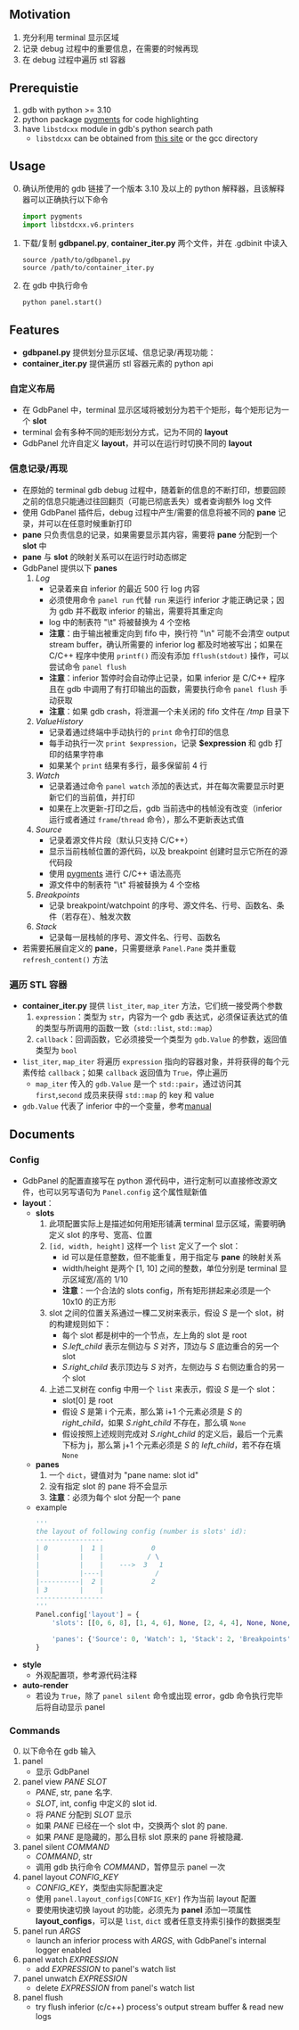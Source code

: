 ## Motivation
1. 充分利用 terminal 显示区域
2. 记录 debug 过程中的重要信息，在需要的时候再现
3. 在 debug 过程中遍历 stl 容器

## Prerequistie
1. gdb with python >= 3.10
2. python package [pygments](https://pygments.org/) for code highlighting
3. have `libstdcxx` module in gdb's python search path
    - `libstdcxx` can be obtained from [this site](https://github.com/gcc-mirror/gcc/tree/master/libstdc%2B%2B-v3/python/libstdcxx) or the gcc directory

## Usage
0. 确认所使用的 gdb 链接了一个版本 3.10 及以上的 python 解释器，且该解释器可以正确执行以下命令
    ```python
    import pygments
    import libstdcxx.v6.printers
    ```
1. 下载/复制 **gdbpanel.py**, **container_iter.py** 两个文件，并在 .gdbinit 中读入
    ```gdb
    source /path/to/gdbpanel.py
    source /path/to/container_iter.py
    ```
2. 在 gdb 中执行命令
    ```gdb
    python panel.start()
    ```

## Features
- **gdbpanel.py** 提供划分显示区域、信息记录/再现功能：
- **container_iter.py** 提供遍历 stl 容器元素的 python api
### 自定义布局
- 在 GdbPanel 中，terminal 显示区域将被划分为若干个矩形，每个矩形记为一个 **slot**
- terminal 会有多种不同的矩形划分方式，记为不同的 **layout**
- GdbPanel 允许自定义 **layout**，并可以在运行时切换不同的 **layout**
### 信息记录/再现
- 在原始的 terminal gdb debug 过程中，随着新的信息的不断打印，想要回顾之前的信息只能通过往回翻页（可能已彻底丢失）或者查询额外 log 文件
- 使用 GdbPanel 插件后，debug 过程中产生/需要的信息将被不同的 **pane** 记录，并可以在任意时候重新打印
- **pane** 只负责信息的记录，如果需要显示其内容，需要将 **pane** 分配到一个 **slot** 中
- **pane** 与 **slot** 的映射关系可以在运行时动态绑定
- GdbPanel 提供以下 **panes**
    1. *Log*
        - 记录着来自 inferior 的最近 500 行 log 内容
        - 必须使用命令 `panel run` 代替 `run` 来运行 inferior 才能正确记录；因为 gdb 并不截取 inferior 的输出，需要将其重定向
        - log 中的制表符 "\t" 将被替换为 4 个空格
        - **注意**：由于输出被重定向到 fifo 中，换行符 "\n" 可能不会清空 output stream buffer，确认所需要的 inferior log 都及时地被写出；如果在 C/C++ 程序中使用 `printf()` 而没有添加 `fflush(stdout)` 操作，可以尝试命令 `panel flush`
        - **注意**：inferior 暂停时会自动停止记录，如果 inferior 是 C/C++ 程序且在 gdb 中调用了有打印输出的函数，需要执行命令 `panel flush` 手动获取
        - **注意**：如果 gdb crash，将泄漏一个未关闭的 fifo 文件在 */tmp* 目录下
    2. *ValueHistory*
        - 记录着通过终端中手动执行的 `print` 命令打印的信息
        - 每手动执行一次 `print $expression`，记录 **$expression** 和 gdb 打印的结果字符串
        - 如果某个 `print` 结果有多行，最多保留前 4 行
    3. *Watch*
        - 记录着通过命令 `panel watch` 添加的表达式，并在每次需要显示时更新它们的当前值，并打印
        - 如果在上次更新-打印之后，gdb 当前选中的栈帧没有改变（inferior 运行或者通过 `frame`/`thread` 命令），那么不更新表达式值
    4. *Source*
        - 记录着源文件片段（默认只支持 C/C++）
        - 显示当前栈帧位置的源代码，以及 breakpoint 创建时显示它所在的源代码段
        - 使用 [pygments](https://pygments.org/) 进行 C/C++ 语法高亮
        - 源文件中的制表符 "\t" 将被替换为 4 个空格
    5. *Breakpoints*
        - 记录 breakpoint/watchpoint 的序号、源文件名、行号、函数名、条件（若存在）、触发次数
    6. *Stack*
        - 记录每一层栈帧的序号、源文件名、行号、函数名
- 若需要拓展自定义的 **pane**，只需要继承 `Panel.Pane` 类并重载 `refresh_content()` 方法
### 遍历 STL 容器
- **container_iter.py** 提供 `list_iter`, `map_iter` 方法，它们统一接受两个参数
    1. `expression`：类型为 `str`，内容为一个 gdb 表达式，必须保证表达式的值的类型与所调用的函数一致（`std::list`, `std::map`）
    2. `callback`：回调函数，它必须接受一个类型为 `gdb.Value` 的参数，返回值类型为 `bool`
- `list_iter`, `map_iter` 将遍历 `expression` 指向的容器对象，并将获得的每个元素传给 `callback`；如果 `callback` 返回值为 `True`，停止遍历
    - `map_iter` 传入的 `gdb.Value` 是一个 `std::pair`，通过访问其 `first`,`second` 成员来获得 `std::map` 的 key 和 value
- `gdb.Value` 代表了 inferior 中的一个变量，参考[manual](https://sourceware.org/gdb/onlinedocs/gdb/Values-From-Inferior.html#Values-From-Inferior)

## Documents
### Config
- GdbPanel 的配置直接写在 python 源代码中，进行定制可以直接修改源文件，也可以另写语句为 `Panel.config` 这个属性赋新值
- **layout**：
    - **slots**
        1. 此项配置实际上是描述如何用矩形铺满 terminal 显示区域，需要明确定义 slot 的序号、宽高、位置
        2. `[id, width, height]` 这样一个 `list` 定义了一个 slot：
            - id 可以是任意整数，但不能重复，用于指定与 **pane** 的映射关系
            - width/height 是两个 [1, 10] 之间的整数，单位分别是 terminal 显示区域宽/高的 1/10
            - **注意**：一个合法的 slots config，所有矩形拼起来必须是一个 10x10 的正方形
        3. slot 之间的位置关系通过一棵二叉树来表示，假设 *S* 是一个 slot，树的构建规则如下：
            - 每个 slot 都是树中的一个节点，左上角的 slot 是 root
            - *S*.*left_child* 表示左侧边与 *S* 对齐，顶边与 *S* 底边重合的另一个 slot
            - *S*.*right_child* 表示顶边与 *S* 对齐，左侧边与 *S* 右侧边重合的另一个 slot
        4. 上述二叉树在 config 中用一个 `list` 来表示，假设 *S* 是一个 slot：
            - slot[0] 是 root
            - 假设 *S* 是第 i 个元素，那么第 i+1 个元素必须是 *S* 的 *right_child*，如果 *S*.*right_child* 不存在，那么填 `None`
            - 假设按照上述规则完成对 *S*.*right_child* 的定义后，最后一个元素下标为 j，那么第 j+1 个元素必须是 *S* 的 *left_child*，若不存在填 `None`
    - **panes**
        1. 一个 `dict`，键值对为 "pane name: slot id"
        2. 没有指定 slot 的 pane 将不会显示
        3. **注意**：必须为每个 slot 分配一个 pane
    - example
        ```python
        '''
        the layout of following config (number is slots' id):
        -----------------
        | 0        |  1 |            0
        |          |    |           / \
        |          |    |    --->  3   1
        |          |----|             /
        |----------|  2 |            2
        | 3        |    |
        -----------------
        '''
        Panel.config['layout'] = {
            'slots': [[0, 6, 8], [1, 4, 6], None, [2, 4, 4], None, None, [3, 6, 2], None, None],

            'panes': {'Source': 0, 'Watch': 1, 'Stack': 2, 'Breakpoints': 3}
        }
        ```
- **style**
    - 外观配置项，参考源代码注释
- **auto-render**
    - 若设为 `True`，除了 `panel silent` 命令或出现 error，gdb 命令执行完毕后将自动显示 panel
### Commands
0. 以下命令在 gdb 输入
1. panel
    - 显示 GdbPanel
1. panel view *PANE* *SLOT*
    - *PANE*, str, pane 名字.
    - *SLOT*, int, config 中定义的 slot id.
    - 将 *PANE* 分配到 *SLOT* 显示
    - 如果 *PANE* 已经在一个 slot 中，交换两个 slot 的 pane.
    - 如果 *PANE* 是隐藏的，那么目标 slot 原来的 pane 将被隐藏.
3. panel silent *COMMAND*
    - *COMMAND*, str
    - 调用 gdb 执行命令 *COMMAND*，暂停显示 panel 一次
4. panel layout *CONFIG_KEY*
    - *CONFIG_KEY*，类型由实际配置决定
    - 使用 `panel.layout_configs[CONFIG_KEY]` 作为当前 layout 配置
    - 要使用快速切换 layout 的功能，必须先为 **panel** 添加一项属性 **layout_configs**，可以是 `list`, `dict` 或者任意支持索引操作的数据类型
5. panel run *ARGS*
	- launch an inferior process with *ARGS*, with GdbPanel's internal logger enabled
6. panel watch *EXPRESSION*
	- add *EXPRESSION* to panel's watch list
7. panel unwatch *EXPRESSION*
	- delete *EXPRESSION* from panel's watch list
8. panel flush
	- try flush inferior (c/c++) process's output stream buffer & read new logs
